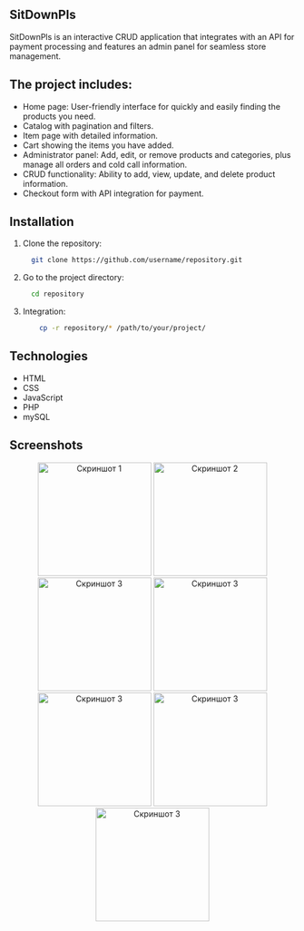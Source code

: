 ## SitDownPls

SitDownPls is an interactive CRUD application that integrates with an API for payment processing and features an admin panel for seamless store management.


## The project includes:

- Home page: User-friendly interface for quickly and easily finding the products you need.
- Catalog with pagination and filters.
- Item page with detailed information.
- Cart showing the items you have added.
- Administrator panel: Add, edit, or remove products and categories, plus manage all orders and cold call information.
- CRUD functionality: Ability to add, view, update, and delete product information.
- Checkout form with API integration for payment.


## Installation

1. Clone the repository:
    ```bash
      git clone https://github.com/username/repository.git
    ```
2. Go to the project directory:
    ```bash
      cd repository
    ```
3. Integration:
    ```bash
        cp -r repository/* /path/to/your/project/
    ```

## Technologies

- HTML
- CSS
- JavaScript
- PHP 
- mySQL


## Screenshots
<p align="center">
  <img src="images/readme1.png" alt="Скриншот 1" width="200"/>
  <img src="images/readme2.png" alt="Скриншот 2" width="200"/>
  <img src="images/readme3.png" alt="Скриншот 3" width="200"/>
  <img src="images/readme4.png" alt="Скриншот 3" width="200"/>
  <img src="images/readme5.png" alt="Скриншот 3" width="200"/>
  <img src="images/readme6.png" alt="Скриншот 3" width="200"/>
  <img src="images/readme7.png" alt="Скриншот 3" width="200"/>
</p>
